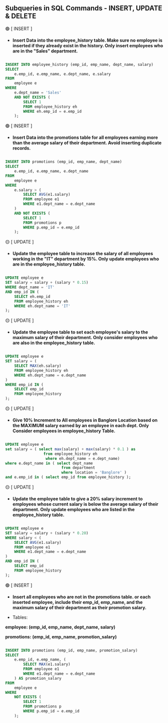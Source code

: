 ## Subqueries in SQL Commands - INSERT, UPDATE & DELETE

🟢 [ INSERT ] 

- **Insert Data into the employee_history table. Make sure no employee is inserted if they already exist in the history. Only insert employees who are in the "Sales" department.**

```sql

INSERT INTO employee_history (emp_id, emp_name, dept_name, salary)
SELECT 
    e.emp_id, e.emp_name, e.dept_name, e.salary
FROM 
    employee e
WHERE 
    e.dept_name = 'Sales'
    AND NOT EXISTS (
        SELECT 1 
        FROM employee_history eh 
        WHERE eh.emp_id = e.emp_id
    );

```

🟢 [ INSERT ] 

- **Insert Data into the promotions table for all employees earning more than the average salary of their department. Avoid inserting duplicate records.**

```sql

INSERT INTO promotions (emp_id, emp_name, dept_name) 
SELECT 
    e.emp_id, e.emp_name, e.dept_name
FROM 
    employee e 
WHERE 
    e.salary > (
        SELECT AVG(e1.salary)
        FROM employee e1
        WHERE e1.dept_name = e.dept_name
    )
    AND NOT EXISTS (
        SELECT 1 
        FROM promotions p 
        WHERE p.emp_id = e.emp_id
    );


```


🟡 [ UPDATE ] 

- **Update the employee table to increase the salary of all employees working in the "IT" department by 15%. Only update employees who are in the employee_history table.**

```sql

UPDATE employee e
SET salary = salary + (salary * 0.15)
WHERE dept_name = 'IT'
AND emp_id IN (
    SELECT eh.emp_id
    FROM employee_history eh
    WHERE eh.dept_name = 'IT'
);

```

🟡 [ UPDATE ] 

- **Update the employee table to set each employee's salary to the maximum salary of their department. Only consider employees who are also in the employee_history table.**

```sql

UPDATE employee e
SET salary = (
    SELECT MAX(eh.salary)
    FROM employee_history eh
    WHERE eh.dept_name = e.dept_name
)
WHERE emp_id IN (
    SELECT emp_id
    FROM employee_history
);

```

🟡 [ UPDATE ] 

- **Give 10% Increment to All employees in Banglore Location based on the MAXIMUM salary earned by an employee in each dept. Only Consider employees in employee_history Table.**

```sql

UPDATE employee e 
set salary = ( select max(salary) + max(salary) * 0.1 ) as 
	             from employee_history eh 
	              where eh.dept_name = e.dept_name) 
where e.dept_name in ( select dept_name 
	                     from department 
	                     where location = 'Banglore' ) 
and e.emp_id in ( select emp_id from employee_history );

```

🟡 [ UPDATE ] 

- **Update the employee table to give a 20% salary increment to employees whose current salary is below the average salary of their department. Only update employees who are listed in the employee_history table.**

```sql

UPDATE employee e
SET salary = salary + (salary * 0.20)
WHERE salary < (
    SELECT AVG(e1.salary)
    FROM employee e1
    WHERE e1.dept_name = e.dept_name
)
AND emp_id IN (
    SELECT emp_id
    FROM employee_history
);

```

🟢 [ INSERT ] 

- **Insert all employees who are not in the promotions table. or each inserted employee, include their emp_id, emp_name, and the maximum salary of their department as their promotion salary.**

- Tables:
  
**employee: (emp_id, emp_name, dept_name, salary)**

**promotions: (emp_id, emp_name, promotion_salary)**

```sql

INSERT INTO promotions (emp_id, emp_name, promotion_salary)
SELECT 
    e.emp_id, e.emp_name, (
        SELECT MAX(e1.salary)
        FROM employee e1
        WHERE e1.dept_name = e.dept_name
    ) AS promotion_salary
FROM 
    employee e
WHERE 
    NOT EXISTS (
        SELECT 1 
        FROM promotions p 
        WHERE p.emp_id = e.emp_id
    );

```













